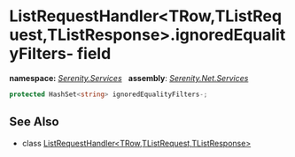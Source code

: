 # ListRequestHandler&lt;TRow,TListRequest,TListResponse&gt;.ignoredEqualityFilters- field
**namespace:** *[Serenity.Services](../../README.md#serenity.services-namespace)*   **assembly**: *[Serenity.Net.Services](../../README.md)*

```csharp
protected HashSet<string> ignoredEqualityFilters-;
```

## See Also

* class [ListRequestHandler&lt;TRow,TListRequest,TListResponse&gt;](../ListRequestHandler-3.md)